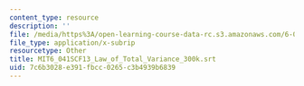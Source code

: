 ```yaml
---
content_type: resource
description: ''
file: /media/https%3A/open-learning-course-data-rc.s3.amazonaws.com/6-041sc-probabilistic-systems-analysis-and-applied-probability-fall-2013/7c6b3028e391fbcc0265c3b4939b6839_MIT6_041SCF13_Law_of_Total_Variance_300k.srt
file_type: application/x-subrip
resourcetype: Other
title: MIT6_041SCF13_Law_of_Total_Variance_300k.srt
uid: 7c6b3028-e391-fbcc-0265-c3b4939b6839
---
```

